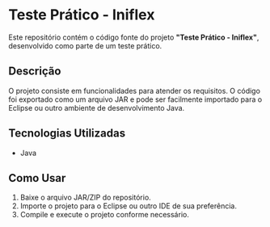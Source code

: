 # Teste Prático - Iniflex

Este repositório contém o código fonte do projeto **"Teste Prático - Iniflex"**, desenvolvido como parte de um teste prático.

## Descrição

O projeto consiste em funcionalidades para atender os requisitos. O código foi exportado como um arquivo JAR e pode ser facilmente importado para o Eclipse ou outro ambiente de desenvolvimento Java.

## Tecnologias Utilizadas

- Java

## Como Usar

1. Baixe o arquivo JAR/ZIP do repositório.
2. Importe o projeto para o Eclipse ou outro IDE de sua preferência.
3. Compile e execute o projeto conforme necessário.
